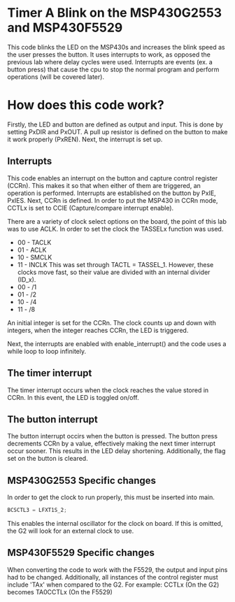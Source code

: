 # Timer A Blink on the MSP430G2553 and MSP430F5529
This code blinks the LED on the MSP430s and increases the blink speed as the user presses the button.  It uses interrupts to work, as opposed the previous lab where delay cycles were used.  Interrupts are events (ex. a button press) that cause the cpu to stop the normal program and perform operations (will be covered later).

# How does this code work?
Firstly, the LED and button are defined as output and input.  This is done by setting PxDIR and PxOUT.  A pull up resistor is defined on the button to make it work properly (PxREN).  Next, the interrupt is set up.

## Interrupts
This code enables an interrupt on the button and capture control register (CCRn).  This makes it so that when either of them are triggered, an operation is performed.  Interrupts are established on the button by PxIE, PxIES.  Next, CCRn is defined.  In order to put the MSP430 in CCRn mode, CCTLx is set to CCIE (Capture/compare interrupt enable).  

There are a variety of clock select options on the board, the point of this lab was to use ACLK.  In order to set the clock the TASSELx function was used.
* 00 - TACLK
* 01 - ACLK
* 10 - SMCLK
* 11 - INCLK
This was set through TACTL = TASSEL_1.  However, these clocks move fast, so their value are divided with an internal divider (ID_x).
* 00 - /1
* 01 - /2
* 10 - /4
* 11 - /8

An initial integer is set for the CCRn.  The clock counts up and down with integers, when the integer reaches CCRn, the LED is triggered.

Next, the interrupts are enabled with enable_interrupt() and the code uses a while loop to loop infinitely.

## The timer interrupt
The timer interrupt occurs when the clock reaches the value stored in CCRn.  In this event, the LED is toggled on/off.

## The button interrupt
The button interrupt occirs when the button is pressed.  The button press decrements CCRn by a value, effectively making the next timer interrupt occur sooner.  This results in the LED delay shortening.  Additionally, the flag set on the button is cleared.

## MSP430G2553 Specific changes
In order to get the clock to run properly, this must be inserted into main.
```c
BCSCTL3 = LFXT1S_2;
```
This enables the internal oscillator for the clock on board.  If this is omitted, the G2 will look for an external clock to use.

## MSP430F5529 Specific changes
When converting the code to work with the F5529, the output and input pins had to be changed.  Additionally, all instances of the control register must include 'TAx' when compared to the G2.
For example:
CCTLx (On the G2) becomes TA0CCTLx (On the F5529)

<!---# TIMER A Blink
The TIMER peripherals can be used in many situations thanks to it flexibility in features. For this lab, you will be only scratching the surface as to what this peripheral can do. 

## Up, Down, Continuous 
There are a few different ways that the timer module can count. For starters, one of the easiest to initialize is Continuous counting where in the TIMER module will alert you when its own counting register overflows. Up mode allows you to utilize a Capture/Compare register to have the counter stop at a particular count and then start back over again. You can also set the TIMER to Up/Down mode where upon hitting a counter or the overflow, instead of setting the counter back to zero, it will count back down to zero. 

## Task
Using the TIMER module instead of a software loop, control the speed of two LEDS blinking on your development boards. Experiment with the different counting modes available as well as the effect of the pre-dividers. Why would you ever want to use a pre-divider? What about the Capture and Compare registers? Your code should include a function (if you want, place it in its own .c and .h files) which can convert a desired Hz into the proper values required to operate the TIMER modules.

### Extra Work
#### Thinking with HALs
So maybe up to this point you have noticed that your software is looking pretty damn similar to each other for each one of these boards. What if there was a way to abstract away all of the particulars for a processor and use the same functional C code for each board? Just for this simple problem, why don't you try and build a "config.h" file which using IFDEF statements can check to see what processor is on board and initialize particular registers based on that.

#### Low Power Timers
Since you should have already done a little with interrupts, why not build this system up using interrupts and when the processor is basically doing nothing other than burning clock cycles, drop it into a Low Power mode. Do a little research and figure out what some of these low power modes actually do to the processor, then try and use them in your code. If you really want to put your code to the test, using the MSP430FR5994 and the built in super cap, try and get your code to run for the longest amount of time only using that capacitor as your power source. --->
